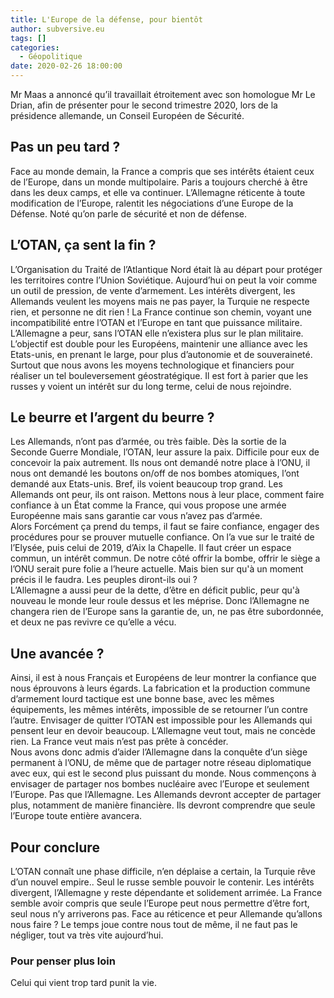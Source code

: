 ```yaml
---
title: L'Europe de la défense, pour bientôt
author: subversive.eu
tags: []
categories:
  - Géopolitique
date: 2020-02-26 18:00:00
---
```


Mr Maas a annoncé qu’il travaillait étroitement avec son homologue Mr Le Drian, afin de présenter pour le second trimestre 2020, lors de la présidence allemande, un Conseil Européen de Sécurité. 
<!--more-->

## Pas un peu tard ?

Face au monde demain, la France a compris que ses intérêts étaient ceux de l’Europe, dans un monde multipolaire. Paris a toujours cherché à être dans les deux camps, et elle va continuer. L’Allemagne réticente à toute modification de l’Europe, ralentit les négociations d’une Europe de la Défense. Noté qu’on parle de sécurité et non de défense. 

## L’OTAN, ça sent la fin ?

L’Organisation du Traité de l’Atlantique Nord était là au départ pour protéger les territoires contre l’Union Soviétique. Aujourd’hui on peut la voir comme un outil de pression, de vente d’armement. Les intérêts divergent, les Allemands veulent les moyens mais ne pas payer, la Turquie ne respecte rien, et personne ne dit rien ! La France continue son chemin, voyant une incompatibilité entre l’OTAN et l’Europe en tant que puissance militaire.  
L’Allemagne a peur, sans l’OTAN elle n’existera plus sur le plan militaire. L’objectif est double pour les Européens, maintenir une alliance avec les Etats-unis, en prenant le large, pour plus d’autonomie et de souveraineté. Surtout que nous avons les moyens technologique et financiers pour réaliser un tel bouleversement géostratégique. Il est fort à parier que les russes y voient un intérêt sur du long terme, celui de nous rejoindre. 

## Le beurre et l’argent du beurre ?

Les Allemands, n’ont pas d’armée, ou très faible. Dès la sortie de la Seconde Guerre Mondiale, l’OTAN, leur assure la paix. Difficile pour eux de concevoir la paix autrement. Ils nous ont demandé notre place à l’ONU, il nous ont demandé les boutons on/off de nos bombes atomiques, l’ont demandé aux Etats-unis. Bref, ils voient beaucoup trop grand. Les Allemands ont peur, ils ont raison. Mettons nous à leur place, comment faire confiance à un État comme la France, qui vous propose une armée Européenne mais sans garantie car vous n’avez pas d’armée.  
Alors Forcément ça prend du temps, il faut se faire confiance, engager des procédures pour se prouver mutuelle confiance. On l’a vue sur le traité de l’Elysée, puis celui de 2019, d’Aix la Chapelle. Il faut créer un espace commun, un intérêt commun. De notre côté offrir la bombe, offrir le siège a l’ONU serait pure folie a l’heure actuelle. Mais bien sur qu'à un moment précis il le faudra. Les peuples diront-ils oui ?  
L’Allemagne a aussi peur de la dette, d’être en déficit public, peur qu'à nouveau le monde leur roule dessus et les méprise. Donc l’Allemagne ne changera rien de l’Europe sans la garantie de, un, ne pas être subordonnée, et deux ne pas revivre ce qu’elle a vécu. 

## Une avancée ?

Ainsi, il est à nous Français et Européens de leur montrer la confiance que nous éprouvons à leurs égards. La fabrication et la production commune d’armement lourd tactique est une bonne base, avec les mêmes équipements, les mêmes intérêts, impossible de se retourner l’un contre l’autre. Envisager de quitter l’OTAN est impossible pour les Allemands qui pensent leur en devoir beaucoup. L’Allemagne veut tout, mais ne concède rien. La France veut mais n’est pas prête à concéder.  
Nous avons donc admis d’aider l’Allemagne dans la conquête d’un siège permanent à l’ONU, de même que de partager notre réseau diplomatique avec eux, qui est le second plus puissant du monde. Nous commençons à envisager de partager nos bombes nucléaire avec l’Europe et seulement l’Europe. Pas que l’Allemagne. Les Allemands devront accepter de partager plus, notamment de manière financière. Ils devront comprendre que seule l’Europe toute entière avancera. 

## Pour conclure

L’OTAN connaît une phase difficile, n’en déplaise a certain, la Turquie rêve d’un nouvel empire.. Seul le russe semble pouvoir le contenir. Les intérêts divergent, l’Allemagne y reste dépendante et solidement arrimée. La France semble avoir compris que seule l’Europe peut nous permettre d’être fort, seul nous n’y arriverons pas. Face au réticence et peur Allemande qu’allons nous faire ? Le temps joue contre nous tout de même, il ne faut pas le négliger, tout va très vite aujourd’hui. 

### Pour penser plus loin

Celui qui vient trop tard punit la vie.